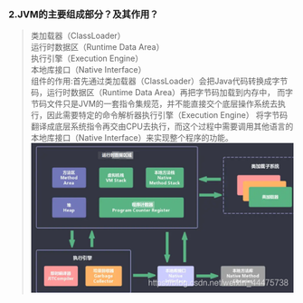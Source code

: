 ### 2.JVM的主要组成部分？及其作用？
>类加载器（ClassLoader）                  
 运行时数据区（Runtime Data Area）                  
 执行引擎（Execution Engine）                     
 本地库接口（Native Interface）            
>组件的作用:首先通过类加载器（ClassLoader）会把Java代码转换成字节码，运行时数据区（Runtime Data Area）再把字节码加载到内存中，
>而字节码文件只是JVM的一套指令集规范，并不能直接交个底层操作系统去执行，因此需要特定的命令解析器执行引擎（Execution Engine）
>将字节码翻译成底层系统指令再交由CPU去执行，而这个过程中需要调用其他语言的本地库接口（Native Interface）来实现整个程序的功能。                      
> ![jvm_component](http://github.com/xidianlina/practice/raw/master//java_practice/topic/picture/jvm_component.png)                                                  
